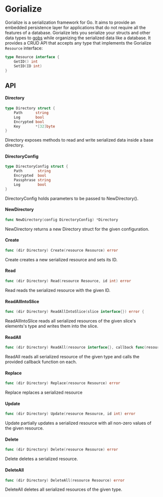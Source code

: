 # Gorialize
Gorialize is a serialization framework for Go. It aims to provide an embedded persistence layer for applications that do not require all the features of a database. Gorialize lets you serialize your structs and other data types to [gobs](https://golang.org/pkg/encoding/gob/) while organizing the serialized data like a database. It provides a CRUD API that accepts any type that implements the Gorialize `Resource` interface:
```Go
type Resource interface {
    GetID() int
    SetID(ID int)
}
```

## API

#### Directory
```Go
type Directory struct {
    Path      string
    Log       bool
    Encrypted bool
    Key       *[32]byte
}
```
Directory exposes methods to read and write serialized data inside a base directory.

#### DirectoryConfig
```Go
type DirectoryConfig struct {
    Path       string
    Encrypted  bool
    Passphrase string
    Log        bool
}
```
DirectoryConfig holds parameters to be passed to NewDirectory().

#### NewDirectory
```Go
func NewDirectory(config DirectoryConfig) *Directory
```
NewDirectory returns a new Directory struct for the given configuration.

#### Create
```Go
func (dir Directory) Create(resource Resource) error
```
Create creates a new serialized resource and sets its ID.

#### Read
```Go
func (dir Directory) Read(resource Resource, id int) error
```
Read reads the serialized resource with the given ID.

#### ReadAllIntoSlice
```Go
func (dir Directory) ReadAllIntoSlice(slice interface{}) error {
```
ReadAllIntoSlice reads all serialized resources of the given slice's elements's type and writes them into the slice.

#### ReadAll
```Go
func (dir Directory) ReadAll(resource interface{}, callback func(resource interface{})) error
```
ReadAll reads all serialized resource of the given type and calls the provided callback function on each.

#### Replace
```Go
func (dir Directory) Replace(resource Resource) error
```
Replace replaces a serialized resource

#### Update
```Go
func (dir Directory) Update(resource Resource, id int) error
```
Update partially updates a serialized resource with all non-zero values of the given resource.

#### Delete
```Go
func (dir Directory) Delete(resource Resource) error
```
Delete deletes a serialized resource.

#### DeleteAll
```Go
func (dir Directory) DeleteAll(resource Resource) error
```
DeleteAll deletes all serialized resources of the given type.
